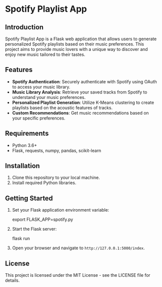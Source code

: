 # Spotify Playlist App

## Introduction
Spotify Playlist App is a Flask web application that allows users to generate personalized Spotify playlists based on their music preferences. This project aims to provide music lovers with a unique way to discover and enjoy new music tailored to their tastes.

## Features
- **Spotify Authentication**: Securely authenticate with Spotify using OAuth to access your music library.
- **Music Library Analysis**: Retrieve your saved tracks from Spotify to understand your music preferences.
- **Personalized Playlist Generation**: Utilize K-Means clustering to create playlists based on the acoustic features of tracks.
- **Custom Recommendations**: Get music recommendations based on your specific preferences.

## Requirements
- Python 3.6+
- Flask, requests, numpy, pandas, scikit-learn


## Installation
1. Clone this repository to your local machine.
2. Install required Python libraries.

## Getting Started
1. Set your Flask application environment variable:

   export FLASK_APP=spotify.py
2. Start the Flask server:

   flask run

3. Open your browser and navigate to `http://127.0.0.1:5000/index`.


## License
This project is licensed under the MIT License - see the LICENSE file for details.
